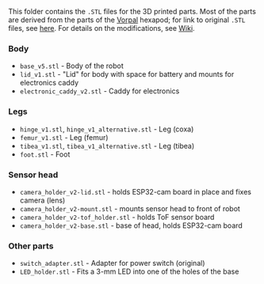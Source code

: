This folder contains the `.STL` files for the 3D printed parts. Most of the parts are derived from the parts of the [Vorpal](https://vorpalrobotics.com/wiki/index.php/Vorpal_Robotics) hexapod; for link to original `.STL` files, see [here](https://vorpalrobotics.com/wiki/index.php/Vorpal_The_Hexapod_Assembly_Instructions). For details on the modifications, see [Wiki](https://github.com/teuler/hexpodling/wiki/Mechanics).

### Body
* `base_v5.stl` - Body of the robot
* `lid_v1.stl` - "Lid" for body with space for battery and mounts for electronics caddy
* `electronic_caddy_v2.stl` - Caddy for electronics

### Legs
* `hinge_v1.stl`, `hinge_v1_alternative.stl` - Leg (coxa)
* `femur_v1.stl` - Leg (femur)
* `tibea_v1.stl`, `tibea_v1_alternative.stl` - Leg (tibea)
* `foot.stl` - Foot

### Sensor head
* `camera_holder_v2-lid.stl` - holds ESP32-cam board in place and fixes camera (lens)
* `camera_holder_v2-mount.stl` - mounts sensor head to front of robot
* `camera_holder_v2-tof_holder.stl` - holds ToF sensor board
* `camera_holder_v2-base.stl` - base of head, holds ESP32-cam board

### Other parts
* `switch_adapter.stl` - Adapter for power switch (original)
* `LED_holder.stl` - Fits a 3-mm LED into one of the holes of the base
